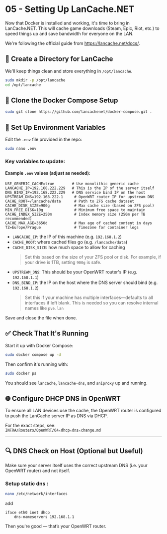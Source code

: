 # 05 - Setting Up LanCache.NET

Now that Docker is installed and working, it's time to bring in LanCache.NET. This will cache game downloads (Steam, Epic, Riot, etc.) to speed things up and save bandwidth for everyone on the LAN.

We're following the official guide from https://lancache.net/docs/.

## 📁 Create a Directory for LanCache

We'll keep things clean and store everything in `/opt/lancache`.

```bash
sudo mkdir -p /opt/lancache
cd /opt/lancache
```

## 🧱 Clone the Docker Compose Setup

```bash
sudo git clone https://github.com/lancachenet/docker-compose.git .
```

## 📝 Set Up Environment Variables

Edit the `.env` file provided in the repo:

```bash
sudo nano .env
```

### Key variables to update:

#### Example `.env` values (adjust as needed):

```
USE_GENERIC_CACHE=true        # Use monolithic generic cache
LANCACHE_IP=192.168.222.229   # This is the IP of the server itself
DNS_BIND_IP=192.168.222.229   # DNS service bind IP on the host
UPSTREAM_DNS=192.168.222.1     # OpenWRT router IP for upstream DNS
CACHE_ROOT=/lancache/data      # Path to ZFS cache dataset
CACHE_DISK_SIZE=900g           # Max cache size (based on ZFS pool)
MIN_FREE_DISK=10g              # Minimum free space to maintain
CACHE_INDEX_SIZE=250m          # Index memory size (250m per TB recommended)
CACHE_MAX_AGE=3650d            # Max age of cached content in days
TZ=Europe/Prague               # Timezone for container logs
```


- `LANCACHE_IP`: the IP of this machine (e.g. `192.168.1.2`)
- `CACHE_ROOT`: where cached files go (e.g. `/lancache/data`)
- `CACHE_DISK_SIZE`: how much space to allow for caching  
  > Set this based on the size of your ZFS pool or disk. For example, if your drive is 1TB, setting `900g` is safe.
- `UPSTREAM_DNS`: This should be your OpenWRT router's IP (e.g. `192.168.1.1`)  
- `DNS_BIND_IP`: the IP on the host where the DNS server should bind (e.g. `192.168.1.2`)  
  > Set this if your machine has multiple interfaces—defaults to all interfaces if left blank.
  > This is needed so you can resolve internal names like `pve.lan`


Save and close the file when done.

## ✅ Check That It's Running

Start it up with Docker Compose:

```bash
sudo docker compose up -d
```

Then confirm it's running with:

```bash
sudo docker ps
```

You should see `lancache`, `lancache-dns`, and `sniproxy` up and running.

## 🌐 Configure DHCP DNS in OpenWRT

To ensure all LAN devices use the cache, the OpenWRT router is configured to push the LanCache server IP as DNS via DHCP.

For the exact steps, see:  
[`INFRA/Routers/OpenWRT/04-dhcp-dns-change.md`](../../INFRA/Routers/OpenWRT/04-dhcp-dns-change.md)

---

## 🔍 DNS Check on Host (Optional but Useful)

Make sure your server itself uses the correct upstream DNS (i.e. your OpenWRT router) and not itself.

### Setup static dns :

```bash
nano /etc/network/interfaces
```

add 

```
iface eth0 inet dhcp
    dns-nameservers 192.168.1.1
```

Then you're good — that’s your OpenWRT router.

